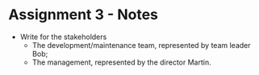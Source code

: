 # Assignment 3 - Notes

- Write for the stakeholders
	- The development/maintenance team, represented by team leader Bob;
	- The management, represented by the director Martin.
